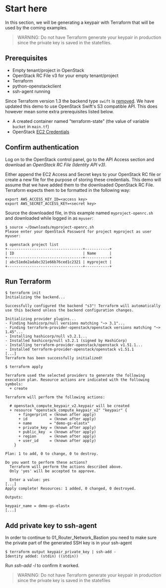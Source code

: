 # Start here

In this section, we will be generating a keypair with Terraform that will be used by the coming examples.

> WARNING: Do not have Terraform generate your keypair in production since the private key is saved in the statefiles. 

## Prerequisites

* Empty tenant/project in OpenStack
* OpenStack RC File v3 for your empty tenant/project
* Terraform
* python-openstackclient
* ssh-agent running

Since Terraform version 1.3 the backend type `swift` is [removed](https://developer.hashicorp.com/terraform/language/settings/backends/configuration#available-backends). We have updated this demo to use OpenStack Swift's S3 compatible API. This does however mean some extra prerequisites listed below.

* A created container named "terraform-state" (the value of variable `bucket` in `main.tf`)
* OpenStack [EC2 Credentials](https://docs.elastx.cloud/docs/openstack-iaas/guides/ec2_credentials/)

## Confirm authentication

Log on to the OpenStack control panel, go to the API Access section and
download an *OpenStack RC File (Identity API v3)*.

Either append the EC2 Access and Secret keys to your OpenStack RC file or create a new file for the purpose of storing these credentials. This demo will assume that we have added them to the downloaded OpenStack RC File. Terraform expects them to be formatted in the following way:

```shell
export AWS_ACCESS_KEY_ID=<access key>
export AWS_SECRET_ACCESS_KEY=<secret key>
```

Source the downloaded file, in this example named `myproject-openrc.sh` and
downloaded while logged in as `myuser`:

```shell
$ source ~/Downloads/myproject-openrc.sh
Please enter your OpenStack Password for project myproject as user myuser:
```

```shell
$ openstack project list
+----------------------------------+-----------+
| ID                               | Name      |
+----------------------------------+-----------+
| abc51ede2adabc321e66b76ced1c2321 | myproject |
+----------------------------------+-----------+
```

## Run Terraform

```shell
$ terraform init
Initializing the backend...

Successfully configured the backend "s3"! Terraform will automatically
use this backend unless the backend configuration changes.

Initializing provider plugins...
- Finding hashicorp/null versions matching "~> 3.1"...
- Finding terraform-provider-openstack/openstack versions matching "~> 1.45"...
- Installing hashicorp/null v3.2.1...
- Installed hashicorp/null v3.2.1 (signed by HashiCorp)
- Installing terraform-provider-openstack/openstack v1.51.1...
- Installed terraform-provider-openstack/openstack v1.51.1
[...]
Terraform has been successfully initialized!
```

```shell
$ terraform apply

Terraform used the selected providers to generate the following execution plan. Resource actions are indicated with the following symbols:
  + create

Terraform will perform the following actions:

  # openstack_compute_keypair_v2.keypair will be created
  + resource "openstack_compute_keypair_v2" "keypair" {
      + fingerprint = (known after apply)
      + id          = (known after apply)
      + name        = "demo-gs-elastx"
      + private_key = (known after apply)
      + public_key  = (known after apply)
      + region      = (known after apply)
      + user_id     = (known after apply)
    }

Plan: 1 to add, 0 to change, 0 to destroy.

Do you want to perform these actions?
  Terraform will perform the actions described above.
  Only 'yes' will be accepted to approve.

  Enter a value: yes
[...]
Apply complete! Resources: 1 added, 0 changed, 0 destroyed.

Outputs:

keypair_name = demo-gs-elastx
[...]
```

## Add private key to ssh-agent

In order to continue to 01_Router_Network_Bastion you need to make sure the private part of the generated SSH key is in your ssh-agent

```shell
$ terraform output keypair_private_key | ssh-add -
Identity added: (stdin) ((stdin))
```

Run *ssh-add -l* to confirm it worked.

> WARNING: Do not have Terraform generate your keypair in production since the private key is saved in the statefiles
